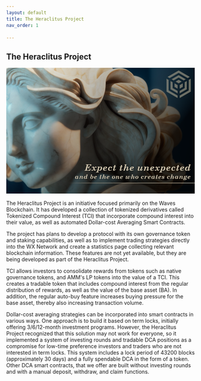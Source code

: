 ```yaml
---
layout: default
title: The Heraclitus Project
nav_order: 1

---
```


## The Heraclitus Project

![title](/images/title.png)

The Heraclitus Project is an initiative focused primarily on the Waves Blockchain. It has developed a collection of tokenized derivatives called Tokenized Compound Interest (TCI) that incorporate compound interest into their value, as well as automated Dollar-cost Averaging Smart Contracts. 

The project has plans to develop a protocol with its own governance token and staking capabilities, as well as to implement trading strategies directly into the WX Network and create a statistics page collecting relevant blockchain information. These features are not yet available, but they are being developed as part of the Heraclitus Project.

TCI allows investors to consolidate rewards from tokens such as native governance tokens, and AMM's LP tokens into the value of a TCI. This creates a tradable token that includes compound interest from the regular distribution of rewards, as well as the value of the base asset (BA). In addition, the regular auto-buy feature increases buying pressure for the base asset, thereby also increasing transaction volume.

Dollar-cost averaging strategies can be incorporated into smart contracts in various ways. One approach is to build it based on term locks, initially offering 3/6/12-month investment programs. However, the Heraclitus Project recognized that this solution may not work for everyone, so it implemented a system of investing rounds and tradable DCA positions as a compromise for low-time preference investors and traders who are not interested in term locks. This system includes a lock period of 43200 blocks (approximately 30 days) and a fully spendable DCA in the form of a token. Other DCA smart contracts, that we offer are built without investing rounds and with a manual deposit, withdraw, and claim functions.
